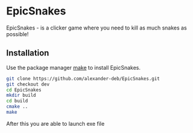 # EpicSnakes
EpicSnakes - is a clicker game where you need to kill as much snakes as possible!
## Installation
Use the package manager [make](https://www.gnu.org/software/make/) to install EpicSnakes.
```bash
git clone https://github.com/alexander-deb/EpicSnakes.git
git checkout dev
cd EpicSnakes
mkdir build
cd build 
cmake ..
make
```
After this you are able to launch exe file
